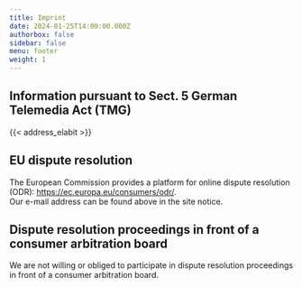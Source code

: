 ```yaml
---
title: Imprint
date: 2024-01-25T14:00:00.000Z
authorbox: false
sidebar: false
menu: footer
weight: 1
---
```


<h2>Information pursuant to Sect. 5 German Telemedia Act (TMG)</h2>

{{< address_elabit >}}

<h2>EU dispute resolution</h2>
<p>The European Commission provides a platform for online dispute resolution (ODR): <a href="https://ec.europa.eu/consumers/odr/" target="_blank" rel="noopener noreferrer">https://ec.europa.eu/consumers/odr/</a>.<br /> Our e-mail address can be found above in the site notice.</p>

<h2>Dispute resolution proceedings in front of a consumer arbitration board</h2>
<p>We are not willing or obliged to participate in dispute resolution proceedings in front of a consumer arbitration board.</p>

